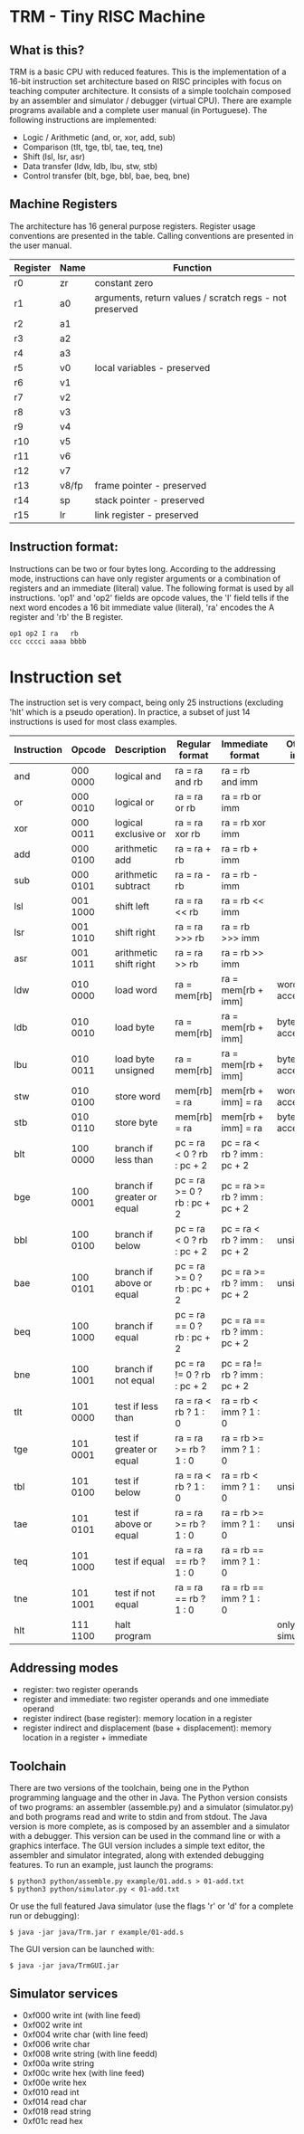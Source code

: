 # TRM - Tiny RISC Machine

## What is this?

TRM is a basic CPU with reduced features. This is the implementation of a 16-bit instruction set architecture based on RISC principles with focus on teaching computer architecture. It consists of a simple toolchain composed by an assembler and simulator / debugger (virtual CPU). There are example programs available and a complete user manual (in Portuguese). The following instructions are implemented:

* Logic / Arithmetic (and, or, xor, add, sub)
* Comparison (tlt, tge, tbl, tae, teq, tne)
* Shift (lsl, lsr, asr)
* Data transfer (ldw, ldb, lbu, stw, stb)
* Control transfer (blt, bge, bbl, bae, beq, bne)


## Machine Registers

The architecture has 16 general purpose registers. Register usage conventions are presented in the table. Calling conventions are presented in the user manual.

| Register	| Name		| Function							|
| ------------- | ------------- | ------------------------------------------------------------- |
| r0		| zr		| constant zero							|
| r1		| a0		| arguments, return values / scratch regs - not preserved	|
| r2		| a1		|								|
| r3		| a2		|								|
| r4		| a3		|								|
| r5		| v0		| local variables - preserved					|
| r6		| v1		|								|
| r7		| v2		|								|
| r8		| v3		|								|
| r9		| v4		|								|
| r10		| v5		|								|
| r11		| v6		|								|
| r12		| v7		|								|
| r13		| v8/fp		| frame pointer - preserved					|
| r14		| sp		| stack pointer - preserved					|
| r15		| lr		| link register - preserved					|


## Instruction format:

Instructions can be two or four bytes long. According to the addressing mode, instructions can have only register arguments or a combination of registers and an immediate (literal) value. The following format is used by all instructions. 'op1' and 'op2' fields are opcode values, the 'I' field tells if the next word encodes a 16 bit immediate value (literal), 'ra' encodes the A register and 'rb' the B register.

```
op1 op2 I ra   rb  
ccc cccci aaaa bbbb
```

# Instruction set

The instruction set is very compact, being only 25 instructions (excluding 'hlt' which is a pseudo operation). In practice, a subset of just 14 instructions is used for most class examples.

| Instruction	| Opcode	| Description			| Regular format		| Immediate format		| Other info		|
| ------------- | ------------- | ----------------------------- | ----------------------------- | ----------------------------- | --------------------- |
| and		| 000 0000	| logical and			| ra = ra and rb		| ra = rb and imm		|			|
| or		| 000 0010	| logical or			| ra = ra or rb			| ra = rb or imm		|			|
| xor		| 000 0011	| logical exclusive or		| ra = ra xor rb		| ra = rb xor imm		|			|
| add		| 000 0100	| arithmetic add		| ra = ra + rb			| ra = rb + imm			|			|
| sub		| 000 0101	| arithmetic subtract		| ra = ra - rb			| ra = rb - imm			|			|
| lsl		| 001 1000	| shift left			| ra = ra << rb			| ra = rb << imm		|			|
| lsr		| 001 1010	| shift right			| ra = ra >>> rb		| ra = rb >>> imm		|			|
| asr		| 001 1011	| arithmetic shift right	| ra = ra >> rb			| ra = rb >> imm		|			|
| ldw		| 010 0000	| load word			| ra = mem[rb]			| ra = mem[rb + imm]		| word access		|
| ldb		| 010 0010	| load byte			| ra = mem[rb]			| ra = mem[rb + imm]		| byte access		|
| lbu		| 010 0011	| load byte unsigned		| ra = mem[rb]			| ra = mem[rb + imm]		| byte access		|
| stw		| 010 0100	| store word			| mem[rb] = ra			| mem[rb + imm] = ra		| word access		|
| stb		| 010 0110	| store byte			| mem[rb] = ra			| mem[rb + imm] = ra		| byte access		|
| blt		| 100 0000	| branch if less than		| pc = ra < 0 ? rb : pc + 2	| pc = ra < rb ? imm : pc + 2	|			|
| bge		| 100 0001	| branch if greater or equal	| pc = ra >= 0 ? rb : pc + 2	| pc = ra >= rb ? imm : pc + 2	|			|
| bbl		| 100 0100	| branch if below		| pc = ra < 0 ? rb : pc + 2	| pc = ra < rb ? imm : pc + 2	| unsigned		|
| bae		| 100 0101	| branch if above or equal	| pc = ra >= 0 ? rb : pc + 2	| pc = ra >= rb ? imm : pc + 2	| unsigned		|
| beq		| 100 1000	| branch if equal		| pc = ra == 0 ? rb : pc + 2	| pc = ra == rb ? imm : pc + 2	|			|
| bne		| 100 1001	| branch if not equal		| pc = ra != 0 ? rb : pc + 2	| pc = ra != rb ? imm : pc + 2	|			|
| tlt		| 101 0000	| test if less than		| ra = ra < rb ? 1 : 0		| ra = rb < imm ? 1 : 0		|			|
| tge		| 101 0001	| test if greater or equal	| ra = ra >= rb ? 1 : 0		| ra = rb >= imm ? 1 : 0	|			|
| tbl		| 101 0100	| test if below			| ra = ra < rb ? 1 : 0		| ra = rb < imm ? 1 : 0		| unsigned		|
| tae		| 101 0101	| test if above or equal	| ra = ra >= rb ? 1 : 0		| ra = rb >= imm ? 1 : 0	| unsigned		|
| teq		| 101 1000	| test if equal			| ra = ra == rb ? 1 : 0		| ra = rb == imm ? 1 : 0	|			|
| tne		| 101 1001	| test if not equal		| ra = ra == rb ? 1 : 0		| ra = rb == imm ? 1 : 0	|			|
| hlt		| 111 1100	| halt program			| 				| 				| only on simulation	|


## Addressing modes

- register: two register operands
- register and immediate: two register operands and one immediate operand
- register indirect (base register): memory location in a register
- register indirect and displacement (base + displacement): memory location in a register + immediate

## Toolchain

There are two versions of the toolchain, being one in the Python programming language and the other in Java. The Python version consists of two programs: an assembler (assemble.py) and a simulator (simulator.py) and both programs read and write to stdin and from stdout. The Java version is more complete, as is composed by an assembler and a simulator with a debugger. This version can be used in the command line or with a graphics interface. The GUI version includes a simple text editor, the assembler and simulator integrated, along with extended debugging features. To run an example, just launch the programs:

```
$ python3 python/assemble.py example/01.add.s > 01-add.txt
$ python3 python/simulator.py < 01-add.txt
```

Or use the full featured Java simulator (use the flags 'r' or 'd' for a complete run or debugging):

```
$ java -jar java/Trm.jar r example/01-add.s
```

The GUI version can be launched with: 

```
$ java -jar java/TrmGUI.jar
```

## Simulator services

* 0xf000 write int (with line feed)
* 0xf002 write int
* 0xf004 write char (with line feed)
* 0xf006 write char
* 0xf008 write string (with line feedd)
* 0xf00a write string
* 0xf00c write hex (with line feed)
* 0xf00e write hex
* 0xf010 read int
* 0xf014 read char
* 0xf018 read string
* 0xf01c read hex
